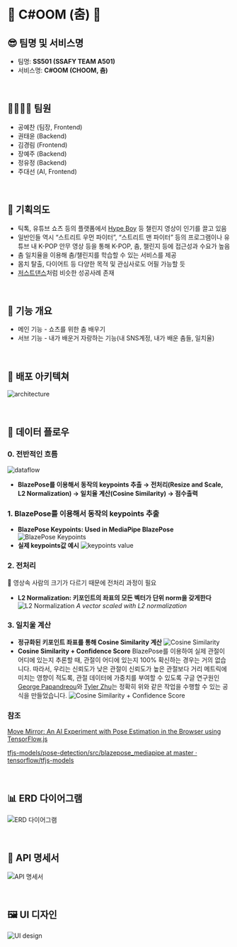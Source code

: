 # 💃 C#OOM (춤) 🤸

## 😎 팀명 및 서비스명

- 팀명: **SS501 (SSAFY TEAM A501)**
- 서비스명: **C#OOM (CHOOM, 춤)**

<br/>

## 👨‍👩‍👧‍👦 팀원

- 공예찬 (팀장, Frontend)
- 권태윤 (Backend)
- 김경림 (Frontend)
- 장예주 (Backend)
- 정유정 (Backend)
- 주대선 (AI, Frontend)

<br/>

## 🤔 기획의도

- 틱톡, 유튜브 쇼츠 등의 플랫폼에서 [Hype Boy](https://youtube.com/shorts/Lbirl9EgkDI?feature=share) 등 챌린지 영상이 인기를 끌고 있음
- 일반인들 역시 “스트리트 우먼 파이터”, “스트리트 맨 파이터” 등의 프로그램이나 유튜브 내 K-POP 안무 영상 등을 통해 K-POP, 춤, 챌린지 등에 접근성과 수요가 높음
- 춤 일치율을 이용해 춤/챌린지를 학습할 수 있는 서비스를 제공
- 몸치 탈출, 다이어트 등 다양한 목적 및 관심사로도 어필 가능할 듯
- [저스트댄스](https://justdancenow.com/?lang=ko)처럼 비슷한 성공사례 존재

<br/>

## 📍 기능 개요

- 메인 기능 - 쇼츠를 위한 춤 배우기
- 서브 기능 - 내가 배운거 자랑하는 기능(내 SNS계정, 내가 배운 춤들, 일치율)

<br/>

## 🧱 배포 아키텍쳐

![architecture](README_assets/architecture.png)

<br/>

## 💾 데이터 플로우

### 0. 전반적인 흐름

![dataflow](README_assets/dataflow.gif)

- **BlazePose를 이용해서 동작의 keypoints 추출 → 전처리(Resize and Scale, L2 Normalization) → 일치율 계산(Cosine Similarity) → 점수출력**

### 1. BlazePose를 이용해서 동작의 keypoints 추출

- **BlazePose Keypoints: Used in MediaPipe BlazePose**
  ![BlazePose Keypoints](README_assets/BlazePoseKeypoints.png)
- **실제 keypoints값 예시**
  ![keypoints value](README_assets/keypoints_value.png)

### 2. 전처리

<aside>
🚫 영상속 사람의 크기가 다르기 때문에 전처리 과정이 필요

</aside>

- **L2 Normalization: 키포인트의 좌표의 모든 벡터가 단위 norm을 갖게한다**
  ![L2 Normalization](README_assets/L2_Normalization.png)
  _A vector scaled with L2 normalization_

### 3. 일치울 계산

- **정규화된 키포인트 좌표를 통해 Cosine Similarity 계산**
  ![Cosine Similarity](README_assets/Cosine_Similarity.png)
- **Cosine Similarity + Confidence Score**
  BlazePose를 이용하여 실제 관절이 어디에 있는지 추론할 때, 관절이 어디에 있는지 100% 확신하는 경우는 거의 없습니다. 따라서, 우리는 신뢰도가 낮은 관절이 신뢰도가 높은 관절보다 거리 메트릭에 미치는 영향이 적도록, 관절 데이터에 가중치를 부여할 수 있도록 구글 연구원인 [George Papandreou](https://research.google.com/pubs/GeorgePapandreou.html)와 [Tyler Zhu](https://research.google.com/pubs/TylerZhu.html)는 정확히 위와 같은 작업을 수행할 수 있는 공식을 만들었습니다.
  ![Cosine Similarity + Confidence Score](README_assets/Cosine_Similarity_Confidence_Score.png)

### 참조

[Move Mirror: An AI Experiment with Pose Estimation in the Browser using TensorFlow.js](https://medium.com/tensorflow/move-mirror-an-ai-experiment-with-pose-estimation-in-the-browser-using-tensorflow-js-2f7b769f9b23)

[tfjs-models/pose-detection/src/blazepose_mediapipe at master · tensorflow/tfjs-models](https://github.com/tensorflow/tfjs-models/tree/master/pose-detection/src/blazepose_mediapipe)

<br/>

## 📊 ERD 다이어그램

![ERD 다이어그램](README_assets/ERD.png)

<br/>

## 💬 API 명세서

![API 명세서](README_assets/APIList.png)

<br/>

## 🖼️ UI 디자인

![UI design](README_assets/UI_design.png)

